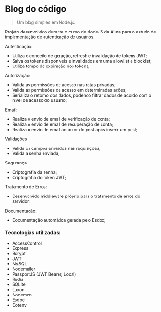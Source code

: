 # Blog do código

> Um blog simples em Node.js.

Projeto desenvolvido durante o curso de NodeJS da Alura para o estudo de implementação de autenticação de usuários.

Autenticação:

- Utiliza o conceito de geração, refresh e invalidação de tokens JWT;
- Salva os tokens disponíveis e invalidados em uma allowlist e blocklist;
- Utiliza tempo de expiração nos tokens;

Autorização:

- Valida as permissões de acesso nas rotas privadas;
- Valida as permissões de acesso em determinadas ações;
- Serializa o retorno dos dados, podendo filtrar dados de acordo com o nível de acesso do usuário;

Email:

- Realiza o envio de email de verificação de conta;
- Realiza o envio de email de recuperação de conta;
- Realiza o envio de email ao autor do post após inserir um post;

Validações

- Valida os campos enviados nas requisições;
- Valida a senha enviada;

Segurança

- Criptografia da senha;
- Criptografia do token JWT;

Tratamento de Erros:

- Desenvolvido middleware próprio para o tratamento de erros do servidor;

Documentação:

- Documentação automática gerada pelo Esdoc;

### Tecnologias utilizadas:

- AccessControl
- Express
- Bcrypt
- JWT
- MySQL
- Nodemailer
- PassportJS (JWT Bearer, Local)
- Redis
- SQLite
- Luxon
- Nodemon
- Esdoc
- Dotenv
